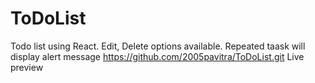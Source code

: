 # ToDoList
 Todo list using React. Edit, Delete options available. Repeated taask will display alert message
https://github.com/2005pavitra/ToDoList.git  Live preview
